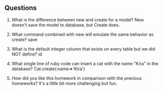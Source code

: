 ## Questions

1. What is the difference between new and create for a model?
New doesn't save the model to database, but Create does.

2. What command combined with new will emulate the same behavior as create?
save

3. What is the default integer column that exists on every table but we did NOT define?
id

4. What single line of ruby code can insert a cat with the name "Kira" in the database?
Cat.create(:name=>'Kira')

5. How did you like this homework in comparison with the previous homeworks?
It's a little bit more challenging but fun.
